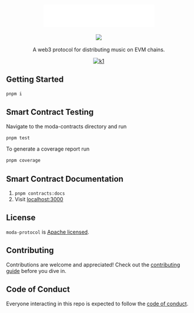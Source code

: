 <div align="center">
  <img src="./moda-logo.svg" alt="MODA" height="60" />
  <br/>
  <br/>
  <a href="https://www.npmjs.com/package/modadao">
    <img src="https://img.shields.io/npm/v/modadao?style=flat&label=Version" />
  </a>
  <br/>
  <p>A web3 protocol for distributing music on EVM chains.</p>

  [![k1]][k2]

  [k1]: https://img.shields.io/twitter/follow/moda_dao?style=flat
  [k2]: https://x.com/MODA_DAO
</div>


## Getting Started

```bash
pnpm i
```

## Smart Contract Testing

Navigate to the moda-contracts directory and run

```bash
pnpm test
```

To generate a coverage report run

```bash
pnpm coverage
```

## Smart Contract Documentation

1. `pnpm contracts:docs`
2. Visit [localhost:3000](localhost:3000)


## License

`moda-protocol` is [Apache licensed](LICENSE).

## Contributing

Contributions are welcome and appreciated! Check out the
[contributing guide](CONTRIBUTING.md) before you dive in.

## Code of Conduct

Everyone interacting in this repo is expected to follow the
[code of conduct](CODE_OF_CONDUCT.md).
